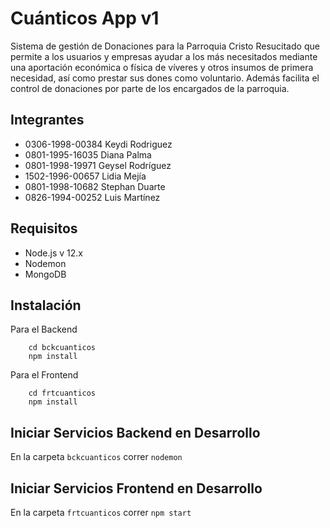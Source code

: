 # Cuánticos App v1
Sistema de gestión de Donaciones para la Parroquia Cristo Resucitado que permite a los usuarios y empresas ayudar a los más necesitados mediante una aportación económica o física de víveres y otros insumos de primera necesidad, así como prestar sus dones como voluntario. Además facilita el control de donaciones por parte de los encargados de la parroquia.

## Integrantes
- 0306-1998-00384 Keydi Rodriguez
- 0801-1995-16035 Diana Palma
- 0801-1998-19971 Geysel Rodríguez
- 1502-1996-00657 Lidia Mejía
- 0801-1998-10682 Stephan Duarte
- 0826-1994-00252 Luis Martínez

## Requisitos
- Node.js v 12.x
- Nodemon
- MongoDB

## Instalación

Para el Backend
```
    cd bckcuanticos
    npm install
```

Para el Frontend
```
    cd frtcuanticos
    npm install
```

## Iniciar Servicios Backend en Desarrollo
En la carpeta ```bckcuanticos``` correr ```nodemon```

## Iniciar Servicios Frontend en Desarrollo
En la carpeta ```frtcuanticos``` correr ```npm start```